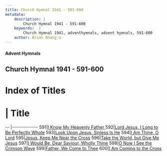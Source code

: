 ```yaml
---
title: Church Hymnal 1941 - 591-600
metadata:
    description: |
        Church Hymnal 1941 - 591-600
    keywords:  |
        Church Hymnal 1941, adventhymnals, advent hymnals, 591-600
    author: Brian Onang'o
---
```


#### Advent Hymnals
## Church Hymnal 1941 - 591-600

# Index of Titles
# | Title                        
-- |-------------
591|[I Know My Heavenly Father ](/church-hymnal/501-600/591-600/I-Know-My-Heavenly-Father-)
592|[Lord Jesus, I Long to Be Perfectly Whole](/church-hymnal/501-600/591-600/Lord-Jesus,-I-Long-to-Be-Perfectly-Whole)
593|[Look Upon Jesus, Sinless Is He](/church-hymnal/501-600/591-600/Look-Upon-Jesus,-Sinless-Is-He)
594|[I Am Thine, O Lord](/church-hymnal/501-600/591-600/I-Am-Thine,-O-Lord)
595|[Jesus, Keep Me Near the Cross](/church-hymnal/501-600/591-600/Jesus,-Keep-Me-Near-the-Cross)
596|[Take the World, but Give Me Jesus](/church-hymnal/501-600/591-600/Take-the-World,-but-Give-Me-Jesus)
597|[I Would Be, Dear Saviour, Wholly Thine](/church-hymnal/501-600/591-600/I-Would-Be,-Dear-Saviour,-Wholly-Thine)
598|[O Now I See the Crimson Wave](/church-hymnal/501-600/591-600/O-Now-I-See-the-Crimson-Wave)
599|[Father, We Come to Thee](/church-hymnal/501-600/591-600/Father,-We-Come-to-Thee)
600|[I Am Coming to the Cross](/church-hymnal/501-600/591-600/I-Am-Coming-to-the-Cross)